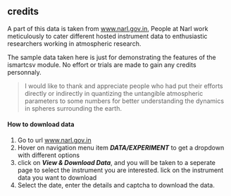 ## credits

A part of this data is taken from www.narl.gov.in, People at Narl work meticulously to cater different hosted instrument data to enthusiastic researchers working in atmospheric research.

The sample data taken here is just for demonstrating the features of the ismartcsv module. No effort or trials are made to gain any credits personnaly. 

> I would like to thank and appreciate people who had put their efforts directly or indirectly in quantizing the untangible atmospheric parameters to some numbers for better understanding the dynamics in spheres surrounding the earth.


#### How to download data

1. Go to url www.narl.gov.in
2. Hover on navigation menu item _**DATA/EXPERIMENT**_ to get a dropdown with different options
3. click on **_View & Download Data_**, and you will be taken to a seperate page to select the instrument you are interested. lick on the instrument data you want to download
4. Select the date, enter the details and captcha to download the data.


